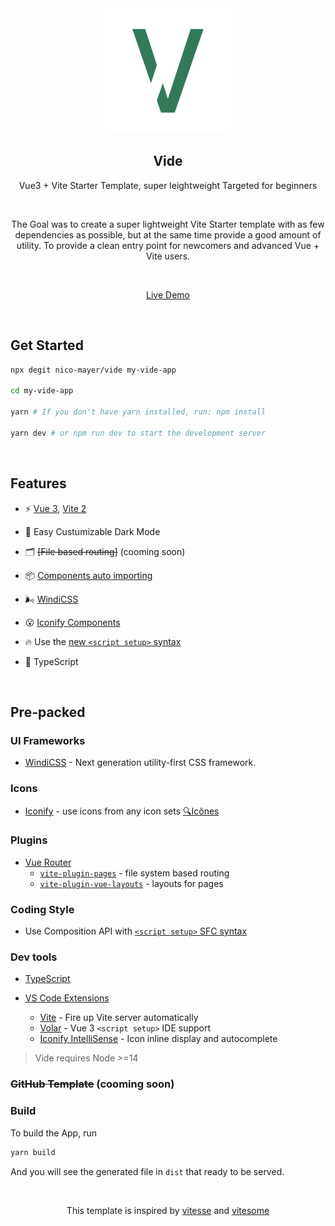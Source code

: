 <div align="center">
   <a href="https://github.com/nico-mayer/vide">
    <img src="src/assets/logo.png" alt="Logo" width="200">
  </a>
  <h2><b>Vide</b></h2>
</div>

  


<p align='center'>
Vue3 + Vite Starter Template, super leightweight Targeted for beginners
</p> 

<br>

<p align='center'>
The Goal was to create a super lightweight Vite Starter template with as few dependencies as possible, but at the same time provide a good amount of utility.
To provide a clean entry point for newcomers and advanced Vue + Vite users.
</p>

<br>

<p align='center'>
<a href="https://enchanting-semifreddo-05116e.netlify.app/" target="_blank">Live Demo</a>
</p>

<br>

## Get Started

```bash
npx degit nico-mayer/vide my-vide-app

cd my-vide-app

yarn # If you don't have yarn installed, run: npm install

yarn dev # or npm run dev to start the development server
```

<br>

## Features

- ⚡️ [Vue 3](https://github.com/vuejs/vue-next), [Vite 2](https://github.com/vitejs/vite)

- 🌙 Easy Custumizable Dark Mode

- 🗂 <del>[File based routing]</del> (cooming soon)

- 📦 [Components auto importing](./src/components)

- 🌬️ [WindiCSS](https://github.com/windicss/windicss)

- 😮 [Iconify Components](https://github.com/iconify) 

- 🔥 Use the [new `<script setup>` syntax](https://github.com/vuejs/rfcs/pull/227)

- 💪 TypeScript

<br>


## Pre-packed

### UI Frameworks

- [WindiCSS](https://github.com/windicss/windicss) - Next generation utility-first CSS framework.

### Icons

- [Iconify](https://iconify.design) - use icons from any icon sets [🔍Icônes](https://icones.netlify.app/)

### Plugins

- [Vue Router](https://github.com/vuejs/vue-router)
  - [`vite-plugin-pages`](https://github.com/hannoeru/vite-plugin-pages) - file system based routing
  - [`vite-plugin-vue-layouts`](https://github.com/JohnCampionJr/vite-plugin-vue-layouts) - layouts for pages

### Coding Style

- Use Composition API with [`<script setup>` SFC syntax](https://github.com/vuejs/rfcs/pull/227)

### Dev tools

- [TypeScript](https://www.typescriptlang.org/)

- [VS Code Extensions](./.vscode/extensions.json)
  - [Vite](https://marketplace.visualstudio.com/items?itemName=antfu.vite) - Fire up Vite server automatically
  - [Volar](https://marketplace.visualstudio.com/items?itemName=johnsoncodehk.volar) - Vue 3 `<script setup>` IDE support
  - [Iconify IntelliSense](https://marketplace.visualstudio.com/items?itemName=antfu.iconify) - Icon inline display and autocomplete


> Vide requires Node >=14

### <del>GitHub Template</del> (cooming soon)


### Build

To build the App, run

```bash
yarn build
```

And you will see the generated file in `dist` that ready to be served.

<br>

<p align="center">This template is inspired by <a href="https://github.com/antfu/vitesse">vitesse</a> and <a href="https://github.com/alvarosabu/vitesome">vitesome</a></p>

